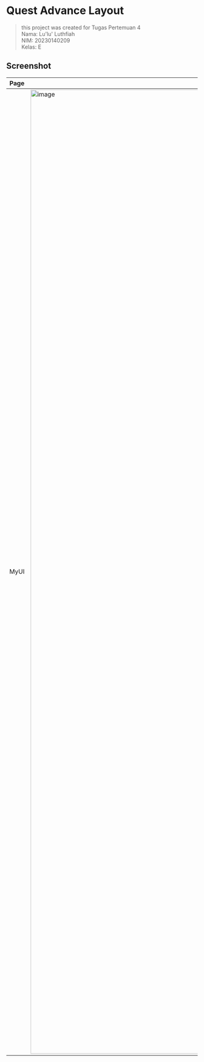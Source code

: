 # Quest Advance Layout

> this project was created for Tugas Pertemuan 4 <br>
> Nama: Lu'lu' Luthfiah <br>
> NIM: 20230140209 <br>
> Kelas: E

## Screenshot
| Page | Screenshot |
|---|---|
| MyUI | <img width="1206" height="2533" alt="image" src="https://github.com/user-attachments/assets/3fabd18c-99ac-45c9-b649-002867c4ab53" /> |
